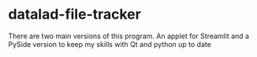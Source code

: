 # datalad-file-tracker
There are two main versions of this program. An applet for Streamlit and a PySide version to keep my skills with Qt and python up to date

